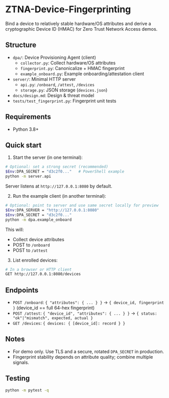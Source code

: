 # ZTNA-Device-Fingerprinting

Bind a device to relatively stable hardware/OS attributes and derive a cryptographic Device ID (HMAC) for Zero Trust Network Access demos.

## Structure
- `dpa/`: Device Provisioning Agent (client)
  - `collector.py`: Collect hardware/OS attributes
  - `fingerprint.py`: Canonicalize + HMAC fingerprint
  - `example_onboard.py`: Example onboarding/attestation client
- `server/`: Minimal HTTP server
  - `api.py`: `/onboard`, `/attest`, `/devices`
  - `storage.py`: JSON storage (`devices.json`)
- `docs/design.md`: Design & threat model
- `tests/test_fingerprint.py`: Fingerprint unit tests

## Requirements
- Python 3.8+

## Quick start
1) Start the server (in one terminal):
```bash
# Optional: set a strong secret (recommended)
$Env:DPA_SECRET = "d3c2f0..."   # PowerShell example
python -m server.api
```
Server listens at `http://127.0.0.1:8080` by default.

2) Run the example client (in another terminal):
```bash
# Optional: point to server and use same secret locally for preview
$Env:DPA_SERVER = "http://127.0.0.1:8080"
$Env:DPA_SECRET = "d3c2f0..."
python -m dpa.example_onboard
```
This will:
- Collect device attributes
- POST to `/onboard`
- POST to `/attest`

3) List enrolled devices:
```bash
# In a browser or HTTP client
GET http://127.0.0.1:8080/devices
```

## Endpoints
- `POST /onboard`: `{ "attributes": { ... } }` → `{ device_id, fingerprint }` (device_id == full 64-hex fingerprint)
- `POST /attest`: `{ "device_id", "attributes": { ... } }` → `{ status: "ok"|"mismatch", expected, actual }`
- `GET /devices`: `{ devices: { [device_id]: record } }`

## Notes
- For demo only. Use TLS and a secure, rotated `DPA_SECRET` in production.
- Fingerprint stability depends on attribute quality; combine multiple signals.

## Testing
```bash
python -m pytest -q
```
